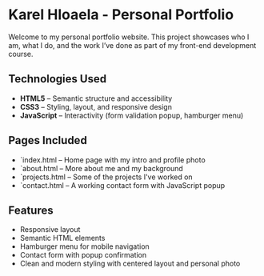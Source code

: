 # Karel Hloaela - Personal Portfolio

Welcome to my personal portfolio website. This project showcases who I am, what I do, and the work I’ve done as part of my front-end development course.

##  Technologies Used

- **HTML5** – Semantic structure and accessibility
- **CSS3** – Styling, layout, and responsive design
- **JavaScript** – Interactivity (form validation popup, hamburger menu)

##  Pages Included

- `index.html – Home page with my intro and profile photo
- `about.html – More about me and my background
- `projects.html – Some of the projects I've worked on
- `contact.html – A working contact form with JavaScript popup

##  Features

- Responsive layout
- Semantic HTML elements
- Hamburger menu for mobile navigation
- Contact form with popup confirmation
- Clean and modern styling with centered layout and personal photo

